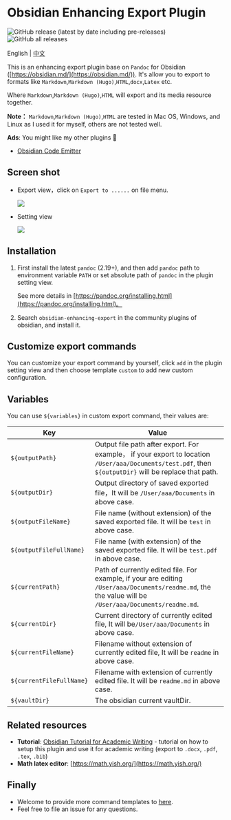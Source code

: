 # Obsidian Enhancing Export Plugin

![GitHub release (latest by date including pre-releases)](https://img.shields.io/github/v/release/mokeyish/obsidian-enhancing-export?display_name=tag&include_prereleases)
![GitHub all releases](https://img.shields.io/github/downloads/mokeyish/obsidian-enhancing-export/total?style=flat-square)

English | [中文](https://github.com/mokeyish/obsidian-enhancing-export/blob/master/README_zh-CN.md)

This is an enhancing export plugin base on `Pandoc` for Obsidian ([https://obsidian.md/](https://obsidian.md/)). It's allow you to export to formats like `Markdown`,`Markdown (Hugo)`,`HTML`,`docx`,`Latex` etc.

Where `Markdown`,`Markdown (Hugo)`,`HTML` will export and its media resource together.

**Note：**  `Markdown`,`Markdown (Hugo)`,`HTML` are tested in Mac OS, Windows, and Linux as I used it for myself, others are not tested well.


**Ads**: You might like my other plugins 🤪
- [Obsidian Code Emitter](https://github.com/mokeyish/obsidian-code-emitter)


## Screen shot

- Export view，click on `Export to ......` on file menu.

  ![](https://raw.githubusercontent.com/mokeyish/obsidian-enhancing-export/master/screenshot/exportview_en-US.png)
- Setting view

  ![](https://raw.githubusercontent.com/mokeyish/obsidian-enhancing-export/master/screenshot/settingview_en-US.png)

## Installation

1. First install the latest `pandoc` (2.19+), and then add `pandoc` path to environment variable `PATH` or set absolute path of `pandoc` in the plugin setting view.

   See more details in [https://pandoc.org/installing.html](https://pandoc.org/installing.html)。

2. Search `obsidian-enhancing-export` in the community plugins of obsidian, and install it.

## Customize export commands

You can customize your export command by yourself, click `add` in the plugin setting view and then choose template `custom` to add new custom configuration.

## Variables 

You can use `${variables}` in custom export command, their values are:

| Key                      | Value                                                                                                                                                   |
|--------------------------|---------------------------------------------------------------------------------------------------------------------------------------------------------|
| `${outputPath}`          | Output file path after export. For example， if your export to location `/User/aaa/Documents/test.pdf`, then `${outputDir}`  will be replace that path.  |
| `${outputDir}`           | Output directory of saved exported file，It will be `/User/aaa/Documents` in above case.                                                                 |
| `${outputFileName}`      | File name (without extension)  of the saved exported file. It will be `test` in above case.                                                             |
| `${outputFileFullName}`  | File name (with extension)  of the saved exported file. It will be `test.pdf` in above case.                                                            |
| `${currentPath}`         | Path of currently edited file. For example, if your are editing `/User/aaa/Documents/readme.md`, the the value will be `/User/aaa/Documents/readme.md`. |
| `${currentDir}`          | Current directory of currently edited file, It will be`/User/aaa/Documents` in above case.                                                              |
| `${currentFileName}`     | Filename without extension of currently edited file, It will be `readme` in above case.                                                                 |
| `${currentFileFullName}` | Filename with extension of currently edited file. It will be `readme.md` in above case.                                                                 |
| `${vaultDir}`            | The obsidian current vaultDir.                                                                                                                          |

## Related resources

- **Tutorial**: [Obsidian Tutorial for Academic Writing](https://betterhumans.pub/obsidian-tutorial-for-academic-writing-87b038060522) - tutorial on how to setup this plugin and use it for academic writing (export to `.docx`, `.pdf`, `.tex`, `.bib`)
- **Math latex editor**: [https://math.yish.org/](https://math.yish.org/)

## Finally

- Welcome to provide more command templates to [here](src/export_command_templates.ts).
- Feel free to file an issue for any questions.
